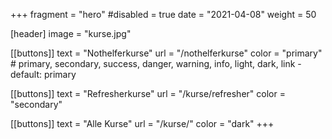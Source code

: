 +++
fragment = "hero"
#disabled = true
date = "2021-04-08"
weight = 50

[header]
  image = "kurse.jpg"

[[buttons]]
  text = "Nothelferkurse"
  url = "/nothelferkurse"
  color = "primary" # primary, secondary, success, danger, warning, info, light, dark, link - default: primary

[[buttons]]
text = "Refresherkurse"
url = "/kurse/refresher"
color = "secondary"

[[buttons]]
  text = "Alle Kurse"
  url = "/kurse/"
  color = "dark"
+++